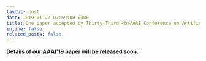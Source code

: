 ```yaml
---
layout: post
date: 2019-01-27 07:59:00-0400
title: One paper accepted by Thirty-Third <b>AAAI Conference on Artificial Intelligence</b> (<b>AAAI 2019</b>)! <i>Acceptance rates&#58; <b>16.2&#37;</b>, 1150&#47;7095.</i>
inline: false
related_posts: false
---
```


<b> Details of our AAAI'19 paper will be released soon. </b>
